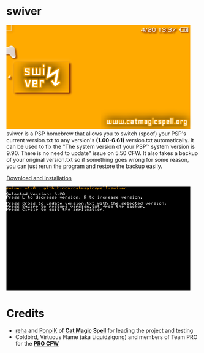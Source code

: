 # swiver
![](https://raw.githubusercontent.com/catmagicspell/swiver/master/resource/xmb.png)<br>
sviwer is a PSP homebrew that allows you to switch (spoof) your PSP's current version.txt to any version's **(1.00-6.61)** version.txt automatically. It can be used to fix the "The system version of your PSP™ system version is 9.90. There is no need to update" issue on 5.50 CFW. It also takes a backup of your original version.txt so if something goes wrong for some reason, you can just rerun the program and restore the backup easily.<br>

[Download and Installation](https://github.com/catmagicspell/themadump/releases/latest)<br>

![](https://raw.githubusercontent.com/catmagicspell/swiver/master/resource/screenshot.png)

# Credits
- [reha](https://github.com/rreha) and [PonpiK](https://github.com/PonpiK) of **[Cat Magic Spell](https://github.com/catmagicspell)** for leading the project and testing<br>
- Coldbird, Virtuous Flame (aka Liquidzigong) and members of Team PRO for the **[PRO CFW](https://code.google.com/archive/p/procfw/)**<br>